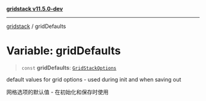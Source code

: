 [**gridstack v11.5.0-dev**](../README.md)

***

[gridstack](../globals.md) / gridDefaults

# Variable: gridDefaults

> `const` **gridDefaults**: [`GridStackOptions`](../interfaces/GridStackOptions.md)

default values for grid options - used during init and when saving out

网格选项的默认值 - 在初始化和保存时使用
